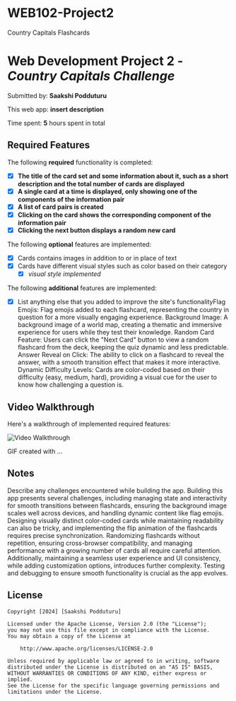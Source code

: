 # WEB102-Project2
Country Capitals Flashcards
# Web Development Project 2 - *Country Capitals Challenge*

Submitted by: **Saakshi Podduturu**

This web app: **insert description**

Time spent: **5** hours spent in total

## Required Features

The following **required** functionality is completed:

- [x] **The title of the card set and some information about it, such as a short description and the total number of cards are displayed**
- [x] **A single card at a time is displayed, only showing one of the components of the information pair**
- [x] **A list of card pairs is created**
- [x] **Clicking on the card shows the corresponding component of the information pair**
- [x] **Clicking the next button displays a random new card**

The following **optional** features are implemented:

- [x] Cards contains images in addition to or in place of text
- [x] Cards have different visual styles such as color based on their category
  - [x] *visual style implemented*

The following **additional** features are implemented:

* [x] List anything else that you added to improve the site's functionalityFlag Emojis:
Flag emojis added to each flashcard, representing the country in question for a more visually engaging experience.
Background Image:
A background image of a world map, creating a thematic and immersive experience for users while they test their knowledge.
Random Card Feature:
Users can click the "Next Card" button to view a random flashcard from the deck, keeping the quiz dynamic and less predictable.
Answer Reveal on Click:
The ability to click on a flashcard to reveal the answer, with a smooth transition effect that makes it more interactive.
Dynamic Difficulty Levels:
Cards are color-coded based on their difficulty (easy, medium, hard), providing a visual cue for the user to know how challenging a question is.

## Video Walkthrough

Here's a walkthrough of implemented required features:

<img src='https://drive.google.com/file/d/1dJyN0Myf48AD6Rn6gqXzFCv93nlzBW_W/view' title='Video Walkthrough' width='' alt='Video Walkthrough' />

<!-- Replace this with whatever GIF tool you used! -->
GIF created with ...  
<!-- Recommended tools:
[Kap](https://getkap.co/) for macOS
[ScreenToGif](https://www.screentogif.com/) for Windows
[peek](https://github.com/phw/peek) for Linux. -->

## Notes

Describe any challenges encountered while building the app.
Building this app presents several challenges, including managing state and interactivity for smooth transitions between flashcards, ensuring the background image scales well across devices, and handling dynamic content like flag emojis. Designing visually distinct color-coded cards while maintaining readability can also be tricky, and implementing the flip animation of the flashcards requires precise synchronization. Randomizing flashcards without repetition, ensuring cross-browser compatibility, and managing performance with a growing number of cards all require careful attention. Additionally, maintaining a seamless user experience and UI consistency, while adding customization options, introduces further complexity. Testing and debugging to ensure smooth functionality is crucial as the app evolves.

## License

    Copyright [2024] [Saakshi Podduturu]

    Licensed under the Apache License, Version 2.0 (the "License");
    you may not use this file except in compliance with the License.
    You may obtain a copy of the License at

        http://www.apache.org/licenses/LICENSE-2.0

    Unless required by applicable law or agreed to in writing, software
    distributed under the License is distributed on an "AS IS" BASIS,
    WITHOUT WARRANTIES OR CONDITIONS OF ANY KIND, either express or implied.
    See the License for the specific language governing permissions and
    limitations under the License.

